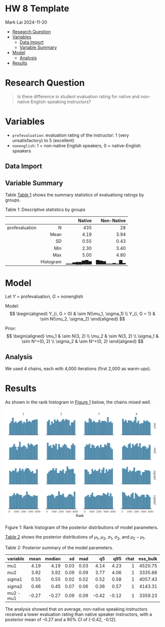 # HW 8 Template
Mark Lai
2024-11-20

- [Research Question](#research-question)
- [Variables](#variables)
  - [Data Import](#data-import)
  - [Variable Summary](#variable-summary)
- [Model](#model)
  - [Analysis](#analysis)
- [Results](#results)

# Research Question

> Is there difference in student evaluation rating for native and
> non-native English-speaking instructors?

# Variables

- `profevaluation`: evaluation rating of the instructor: 1 (very
  unsatisfactory) to 5 (excellent)
- `nonenglish`: 1 = non-native English speakers, 0 = native-English
  speakers

## Data Import

## Variable Summary

Table <a href="#tbl-summ-var" class="quarto-xref">Table 1</a> shows the
summary statistics of evaluationg ratings by groups.

<div id="tbl-summ-var">

Table 1: Descriptive statistics by groups

<div class="cell-output-display">

|                |           |   Native | Non-Native |
|:---------------|----------:|---------:|-----------:|
| profevaluation |         N |      435 |         28 |
|                |      Mean |     4.19 |       3.94 |
|                |        SD |     0.55 |       0.43 |
|                |       Min |     2.30 |       3.40 |
|                |       Max |     5.00 |       4.80 |
|                | Histogram | ▁▁▃▄▄▆▇▅ |  ▇▆▅▁▁▂▁▇▂ |

</div>

</div>

# Model

Let $Y$ = profevaluation, $G$ = nonenglish

Model: $$
  \begin{aligned}
    Y_{i, G = 0} & \sim N(\mu_1, \sigma_1) \\
    Y_{i, G = 1} & \sim N(\mu_2, \sigma_2)
  \end{aligned}
$$

Prior: $$
  \begin{aligned}
    \mu_1 & \sim N(3, 2) \\
    \mu_2 & \sim N(3, 2) \\
    \sigma_1 & \sim N^+(0, 2) \\
    \sigma_2 & \sim N^+(0, 2)
  \end{aligned}
$$

## Analysis

We used 4 chains, each with 4,000 iterations (first 2,000 as warm-ups).

# Results

As shown in the rank histogram in
<a href="#fig-rank-hist-fit" class="quarto-xref">Figure 1</a> below, the
chains mixed well.

<div id="fig-rank-hist-fit">

![](hw8_template_files/figure-commonmark/fig-rank-hist-fit-1.png)

Figure 1: Rank histogram of the posterior distributions of model
parameters.

</div>

<a href="#tbl-summ-fit" class="quarto-xref">Table 2</a> shows the
posterior distributions of $\mu_1$, $\mu_2$, $\sigma_1$, $\sigma_2$, and
$\mu_2 - \mu_1$.

<div id="tbl-summ-fit">

Table 2: Posterior summary of the model parameters.

<div class="cell-output-display">

| variable  |  mean | median |   sd |  mad |    q5 |   q95 | rhat | ess_bulk | ess_tail |
|:----------|------:|-------:|-----:|-----:|------:|------:|-----:|---------:|---------:|
| mu1       |  4.19 |   4.19 | 0.03 | 0.03 |  4.14 |  4.23 |    1 |  4520.75 |  3154.24 |
| mu2       |  3.92 |   3.92 | 0.09 | 0.09 |  3.77 |  4.06 |    1 |  3335.66 |  2727.86 |
| sigma1    |  0.55 |   0.55 | 0.02 | 0.02 |  0.52 |  0.58 |    1 |  4057.43 |  2792.84 |
| sigma2    |  0.46 |   0.45 | 0.07 | 0.06 |  0.36 |  0.57 |    1 |  4143.31 |  2512.62 |
| mu2 - mu1 | -0.27 |  -0.27 | 0.09 | 0.09 | -0.42 | -0.12 |    1 |  3359.23 |  2728.14 |

</div>

</div>

The analysis showed that on average, non-native speaking instructors
received a lower evaluation rating than native speaker instructors, with
a posterior mean of -0.27 and a 90% CI of \[-0.42, -0.12\].
